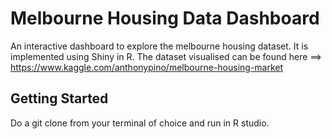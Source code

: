 # Melbourne Housing Data Dashboard

An interactive dashboard to explore the melbourne housing dataset. It is implemented using Shiny in R. The dataset visualised can be found here
==> https://www.kaggle.com/anthonypino/melbourne-housing-market

## Getting Started
Do a git clone from your terminal of choice and run in R studio.
